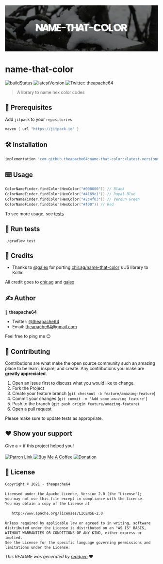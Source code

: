 ![](cover.jpeg)

# name-that-color

![buildStatus](https://img.shields.io/github/workflow/status/theapache64/name-that-color/Java%20CI%20with%20Gradle?style=plastic)
![latestVersion](https://img.shields.io/github/v/release/theapache64/name-that-color)
<a href="https://twitter.com/theapache64" target="_blank">
<img alt="Twitter: theapache64" src="https://img.shields.io/twitter/follow/theapache64.svg?style=social" />
</a>

> A library to name hex color codes

## 🦿 Prerequisites

Add `jitpack` to your `repositories`

```groovy
maven { url "https://jitpack.io" }
```

## 🛠 Installation

```groovy
implementation 'com.github.theapache64:name-that-color:<latest-version>'
```

## ⌨️ Usage

```kotlin
ColorNameFinder.findColor(HexColor("#000000")) // Black
ColorNameFinder.findColor(HexColor("#4169e1")) // Royal Blue
ColorNameFinder.findColor(HexColor("#2c4f03")) // Verdun Green
ColorNameFinder.findColor(HexColor("#f00")) // Red
```

To see more usage, see [tests](src/test/kotlin/com/github/theapache64/namethatcolor)

## 🥼 Run tests

```shell script
./gradlew test
```

## 🤗 Credits

- Thanks to [@galex](https://twitter.com/galex) for
  porting [chir.ag/name-that-color](https://chir.ag/projects/name-that-color/)'s JS library to Kotlin

All credit goes to [chir.ag](http://chir.ag) and [galex](https://github.com/galex)

## ✍️ Author

👤 **theapache64**

* Twitter: <a href="https://twitter.com/theapache64" target="_blank">@theapache64</a>
* Email: theapache64@gmail.com

Feel free to ping me 😉

## 🤝 Contributing

Contributions are what make the open source community such an amazing place to be learn, inspire, and create. Any
contributions you make are **greatly appreciated**.

1. Open an issue first to discuss what you would like to change.
1. Fork the Project
1. Create your feature branch (`git checkout -b feature/amazing-feature`)
1. Commit your changes (`git commit -m 'Add some amazing feature'`)
1. Push to the branch (`git push origin feature/amazing-feature`)
1. Open a pull request

Please make sure to update tests as appropriate.

## ❤ Show your support

Give a ⭐️ if this project helped you!

<a href="https://www.patreon.com/theapache64">
  <img alt="Patron Link" src="https://c5.patreon.com/external/logo/become_a_patron_button@2x.png" width="160"/>
</a>

<a href="https://www.buymeacoffee.com/theapache64" target="_blank">
    <img src="https://cdn.buymeacoffee.com/buttons/v2/default-yellow.png" alt="Buy Me A Coffee" width="160">
</a>

<a href="https://www.paypal.me/theapache64" target="_blank">
    <img src="https://www.paypalobjects.com/en_US/i/btn/btn_donateCC_LG.gif" alt="Donation" width="160">
</a>

## 📝 License

```
Copyright © 2021 - theapache64

Licensed under the Apache License, Version 2.0 (the "License");
you may not use this file except in compliance with the License.
You may obtain a copy of the License at

   http://www.apache.org/licenses/LICENSE-2.0

Unless required by applicable law or agreed to in writing, software
distributed under the License is distributed on an "AS IS" BASIS,
WITHOUT WARRANTIES OR CONDITIONS OF ANY KIND, either express or implied.
See the License for the specific language governing permissions and
limitations under the License.
```

_This README was generated by [readgen](https://github.com/theapache64/readgen)_ ❤